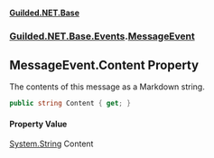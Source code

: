 #### [Guilded.NET.Base](Guilded_NET_Base.md 'Guilded.NET.Base')
### [Guilded.NET.Base.Events](Guilded_NET_Base.md#Guilded_NET_Base_Events 'Guilded.NET.Base.Events').[MessageEvent](MessageEvent.md 'Guilded.NET.Base.Events.MessageEvent')
## MessageEvent.Content Property
The contents of this message as a Markdown string.  
```csharp
public string Content { get; }
```
#### Property Value
[System.String](https://docs.microsoft.com/en-us/dotnet/api/System.String 'System.String')
Content

